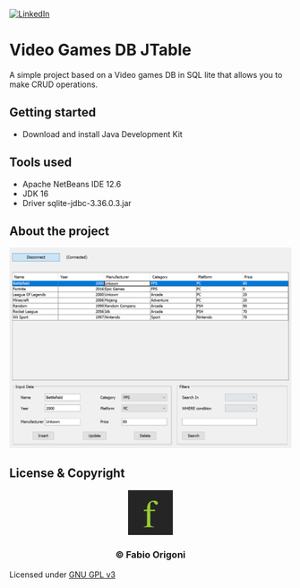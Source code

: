 [![LinkedIn][linkedin-shield]][linkedin-url]

<div id="top"></div>             
                    
# Video Games DB JTable
A simple project based on a Video games DB in SQL lite that allows you to make CRUD operations.

## Getting started
- Download and install Java Development Kit

## Tools used
- Apache NetBeans IDE 12.6
- JDK 16
- Driver sqlite-jdbc-3.36.0.3.jar

## About the project
![Main](./images/main.webp)

## License & Copyright

<div align="center">
  <a href=https://fabioorigoni.ch/">
    <img src="images/logo.webp" alt="Logo" width="80" height="80">
  </a>
  <h3 align="center">&copy; Fabio Origoni</h3>
</div> 

Licensed under [GNU GPL v3](LICENSE)

<!-- MARKDOWN LINKS & IMAGES -->
[linkedin-shield]: https://img.shields.io/badge/-LinkedIn-black.svg?style=for-the-badge&logo=linkedin&colorB=555
[linkedin-url]: https://www.linkedin.com/in/fabio-origoni/
